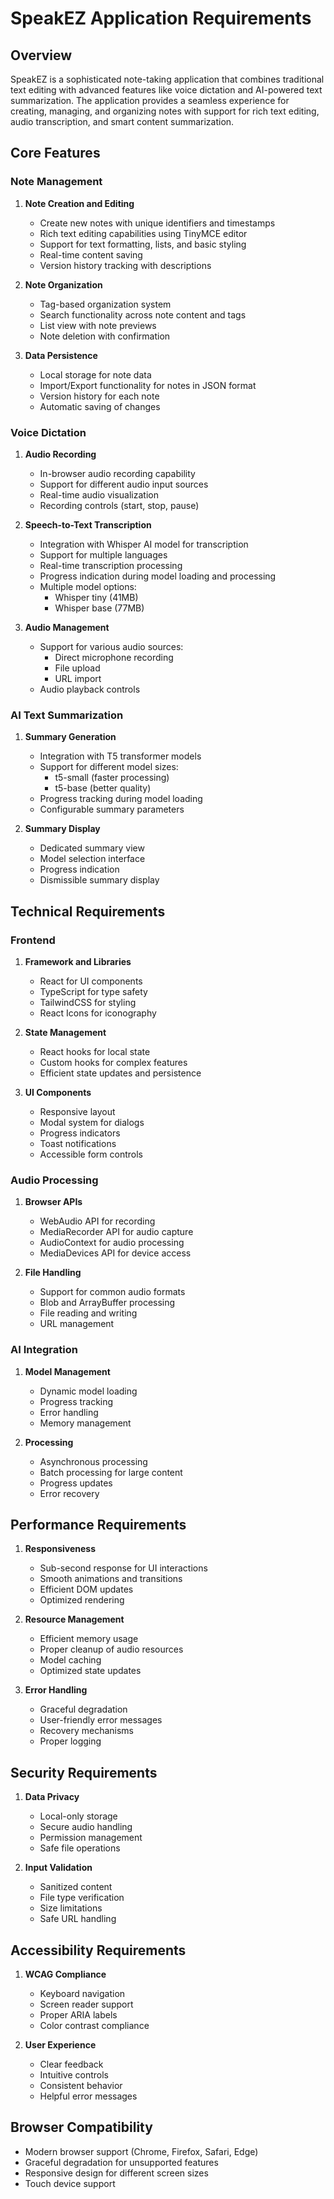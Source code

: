 # SpeakEZ Application Requirements

## Overview
SpeakEZ is a sophisticated note-taking application that combines traditional text editing with advanced features like voice dictation and AI-powered text summarization. The application provides a seamless experience for creating, managing, and organizing notes with support for rich text editing, audio transcription, and smart content summarization.

## Core Features

### Note Management
1. **Note Creation and Editing**
   - Create new notes with unique identifiers and timestamps
   - Rich text editing capabilities using TinyMCE editor
   - Support for text formatting, lists, and basic styling
   - Real-time content saving
   - Version history tracking with descriptions

2. **Note Organization**
   - Tag-based organization system
   - Search functionality across note content and tags
   - List view with note previews
   - Note deletion with confirmation

3. **Data Persistence**
   - Local storage for note data
   - Import/Export functionality for notes in JSON format
   - Version history for each note
   - Automatic saving of changes

### Voice Dictation
1. **Audio Recording**
   - In-browser audio recording capability
   - Support for different audio input sources
   - Real-time audio visualization
   - Recording controls (start, stop, pause)

2. **Speech-to-Text Transcription**
   - Integration with Whisper AI model for transcription
   - Support for multiple languages
   - Real-time transcription processing
   - Progress indication during model loading and processing
   - Multiple model options:
     - Whisper tiny (41MB)
     - Whisper base (77MB)

3. **Audio Management**
   - Support for various audio sources:
     - Direct microphone recording
     - File upload
     - URL import
   - Audio playback controls

### AI Text Summarization
1. **Summary Generation**
   - Integration with T5 transformer models
   - Support for different model sizes:
     - t5-small (faster processing)
     - t5-base (better quality)
   - Progress tracking during model loading
   - Configurable summary parameters

2. **Summary Display**
   - Dedicated summary view
   - Model selection interface
   - Progress indication
   - Dismissible summary display

## Technical Requirements

### Frontend
1. **Framework and Libraries**
   - React for UI components
   - TypeScript for type safety
   - TailwindCSS for styling
   - React Icons for iconography

2. **State Management**
   - React hooks for local state
   - Custom hooks for complex features
   - Efficient state updates and persistence

3. **UI Components**
   - Responsive layout
   - Modal system for dialogs
   - Progress indicators
   - Toast notifications
   - Accessible form controls

### Audio Processing
1. **Browser APIs**
   - WebAudio API for recording
   - MediaRecorder API for audio capture
   - AudioContext for audio processing
   - MediaDevices API for device access

2. **File Handling**
   - Support for common audio formats
   - Blob and ArrayBuffer processing
   - File reading and writing
   - URL management

### AI Integration
1. **Model Management**
   - Dynamic model loading
   - Progress tracking
   - Error handling
   - Memory management

2. **Processing**
   - Asynchronous processing
   - Batch processing for large content
   - Progress updates
   - Error recovery

## Performance Requirements
1. **Responsiveness**
   - Sub-second response for UI interactions
   - Smooth animations and transitions
   - Efficient DOM updates
   - Optimized rendering

2. **Resource Management**
   - Efficient memory usage
   - Proper cleanup of audio resources
   - Model caching
   - Optimized state updates

3. **Error Handling**
   - Graceful degradation
   - User-friendly error messages
   - Recovery mechanisms
   - Proper logging

## Security Requirements
1. **Data Privacy**
   - Local-only storage
   - Secure audio handling
   - Permission management
   - Safe file operations

2. **Input Validation**
   - Sanitized content
   - File type verification
   - Size limitations
   - Safe URL handling

## Accessibility Requirements
1. **WCAG Compliance**
   - Keyboard navigation
   - Screen reader support
   - Proper ARIA labels
   - Color contrast compliance

2. **User Experience**
   - Clear feedback
   - Intuitive controls
   - Consistent behavior
   - Helpful error messages

## Browser Compatibility
- Modern browser support (Chrome, Firefox, Safari, Edge)
- Graceful degradation for unsupported features
- Responsive design for different screen sizes
- Touch device support

